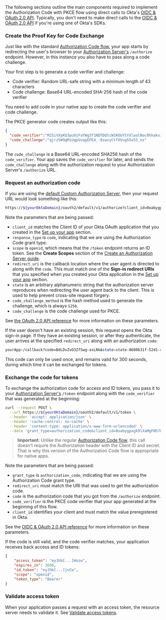 The following sections outline the main components required to implement the Authorization Code with PKCE flow using direct calls to Okta's [OIDC & OAuth 2.0 API](/docs/reference/api/oidc/). Typically, you don't need to make direct calls to the [OIDC & OAuth 2.0 API](/docs/reference/api/oidc/) if you're using one of Okta's SDKs.

### Create the Proof Key for Code Exchange

Just like with the standard [Authorization Code flow](/docs/guides/implement-grant-type/authcode/main/), your app starts by redirecting the user's browser to your [Authorization Server's](/docs/concepts/auth-servers/) `/authorize` endpoint. However, in this instance you also have to pass along a code challenge.

Your first step is to generate a code verifier and challenge:

* Code verifier: Random URL-safe string with a minimum length of 43 characters
* Code challenge: Base64 URL-encoded SHA-256 hash of the code verifier

You need to add code in your native app to create the code verifier and code challenge.

The PKCE generator code creates output like this:

```json
{
  "code_verifier":"M25iVXpKU3puUjFaYWg3T1NDTDQtcW1ROUY5YXlwalNoc0hhakxifmZHag",
  "code_challenge":"qjrzSW9gMiUgpUvqgEPE4_-8swvyCtfOVvg55o5S_es"
}
```

The `code_challenge` is a Base64 URL-encoded SHA256 hash of the `code_verifier`. Your app saves the `code_verifier` for later, and sends the `code_challenge` along with the authorization request to your Authorization Server's `/authorize` URL.

### Request an authorization code

If you are using the [default Custom Authorization Server](/docs/concepts/auth-servers/#default-custom-authorization-server), then your request URL would look something like this:

```bash
https://${yourOktaDomain}/oauth2/default/v1/authorize?client_id=0oabygpxgk9lXaMgF0h7&response_type=code&scope=openid&redirect_uri=yourApp%3A%2Fcallback&state=state-8600b31f-52d1-4dca-987c-386e3d8967e9&code_challenge_method=S256&code_challenge=qjrzSW9gMiUgpUvqgEPE4_-8swvyCtfOVvg55o5S_es
```

Note the parameters that are being passed:

- `client_id` matches the Client ID of your Okta OAuth application that you created in the [Set up your app](#set-up-your-app) section.
- `response_type` is `code`, indicating that we are using the Authorization Code grant type.
- `scope` is `openid`, which means that the `/token` endpoint returns an ID token. See the **Create Scopes** section of the [Create an Authorization Server guide](/docs/guides/customize-authz-server/main/#create-scopes).
- `redirect_uri` is the callback location where the user agent is directed to along with the `code`. This must match one of the **Sign-in redirect URIs** that you specified when you created your Okta application in the [Set up your app](#set-up-your-app) section.
- `state` is an arbitrary alphanumeric string that the authorization server reproduces when redirecting the user agent back to the client. This is used to help prevent cross-site request forgery.
- `code_challenge_method` is the hash method used to generate the challenge, which is always `S256`.
- `code_challenge` is the code challenge used for PKCE.

See [the OAuth 2.0 API reference](/docs/reference/api/oidc/#authorize) for more information on these parameters.

If the user doesn't have an existing session, this request opens the Okta sign-in page. If they have an existing session, or after they authenticate, the user arrives at the specified `redirect_uri` along with an authorization `code`:

```bash
yourApp:/callback?code=BdLDvZvO3ZfSwg-asLNk&state=state-8600b31f-52d1-4dca-987c-386e3d8967e9
```

This code can only be used once, and remains valid for 300 seconds, during which time it can be exchanged for tokens.

### Exchange the code for tokens

To exchange the authorization code for access and ID tokens, you pass it to your [Authorization Server's](/docs/concepts/auth-servers/) `/token` endpoint along with the `code_verifier` that was generated at the beginning:

```bash
curl --request POST \
  --url https://${yourOktaDomain}/oauth2/default/v1/token \
  --header 'accept: application/json' \
  --header 'cache-control: no-cache' \
  --header 'content-type: application/x-www-form-urlencoded' \
  --data 'grant_type=authorization_code&client_id=0oabygpxgk9lXaMgF0h7&redirect_uri=yourApp%3A%2Fcallback&code=CKA9Utz2GkWlsrmnqehz&code_verifier=M25iVXpKU3puUjFaYWg3T1NDTDQtcW1ROUY5YXlwalNoc0hhakxifmZHag'
```

> **Important:** Unlike the regular [Authorization Code flow](/docs/guides/implement-grant-type/authcode/main/), this call doesn't require the Authorization header with the Client ID and secret. That is why this version of the Authorization Code flow is appropriate for native apps.

Note the parameters that are being passed:

- `grant_type` is `authorization_code`, indicating that we are using the Authorization Code grant type.
- `redirect_uri` must match the URI that was used to get the authorization code.
- `code` is the authorization code that you got from the `/authorize` endpoint.
- `code_verifier` is the PKCE code verifier that your app generated at the beginning of this flow.
- `client_id` identifies your client and must match the value preregistered in Okta.

See the [OIDC & OAuth 2.0 API reference](/docs/reference/api/oidc/#token) for more information on these parameters.

If the code is still valid, and the code verifier matches, your application receives back access and ID tokens:

```json
{
    "access_token": "eyJhb[...]Hozw",
    "expires_in": 3600,
    "id_token": "eyJhb[...]jvCw",
    "scope": "openid",
    "token_type": "Bearer"
}
```

### Validate access token

When your application passes a request with an access token, the resource server needs to validate it. See [Validate access tokens](/docs/guides/validate-access-tokens/).
